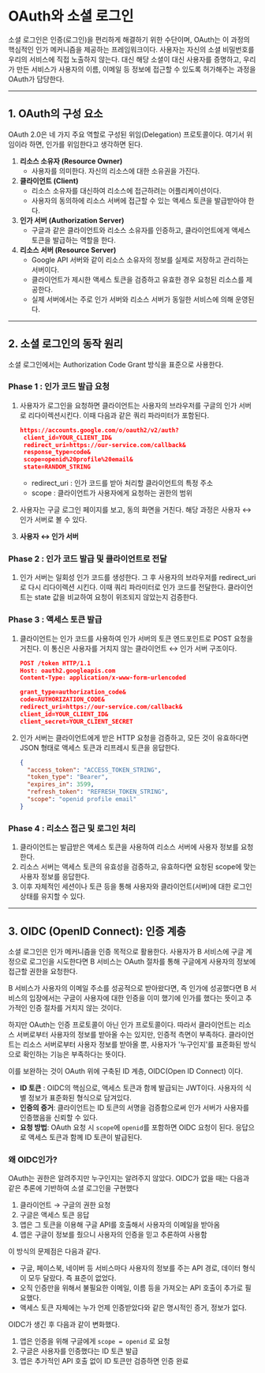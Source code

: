 # OAuth와 소셜 로그인

소셜 로그인은 인증(로그인)을 편리하게 해결하기 위한 수단이며, OAuth는 이 과정의 핵심적인 인가 메커니즘을 제공하는 프레임워크이다. 사용자는 자신의 소셜 비밀번호를 우리의 서비스에 직접 노출하지 않는다. 대신 해당 소셜이 대신 사용자를 증명하고, 우리가 만든 서비스가 사용자의 이름, 이메일 등 정보에 접근할 수 있도록 허가해주는 과정을 OAuth가 담당한다.

---

## 1. OAuth의 구성 요소

OAuth 2.0은 네 가지 주요 역할로 구성된 위임(Delegation) 프로토콜이다. 여기서 위임이라 하면, 인가를 위임한다고 생각하면 된다.

1. **리소스 소유자 (Resource Owner)**
   - 사용자를 의미한다. 자신의 리소스에 대한 소유권을 가진다.
2. **클라이언트 (Client)**
   - 리소스 소유자를 대신하여 리소스에 접근하려는 어플리케이션이다.
   - 사용자의 동의하에 리소스 서버에 접근할 수 있는 액세스 토큰을 발급받아야 한다.
3. **인가 서버 (Authorization Server)**
   - 구글과 같은 클라이언트와 리소스 소유자를 인증하고, 클라이언트에게 액세스 토큰을 발급하는 역할을 한다.
4. **리소스 서버 (Resource Server)**
   - Google API 서버와 같이 리소스 소유자의 정보를 실제로 저장하고 관리하는 서버이다.
   - 클라이언트가 제시한 액세스 토큰을 검증하고 유효한 경우 요청된 리소스를 제공한다.
   - 실제 서버에서는 주로 인가 서버와 리소스 서버가 동일한 서비스에 의해 운영된다.

---

## 2. 소셜 로그인의 동작 원리

소셜 로그인에서는 Authorization Code Grant 방식을 표준으로 사용한다.

### Phase 1 : 인가 코드 발급 요청

1. 사용자가 로그인을 요청하면 클라이언트는 사용자의 브라우저를 구글의 인가 서버로 리다이렉션시킨다. 이때 다음과 같은 쿼리 파라미터가 포함된다.

   ```json
   https://accounts.google.com/o/oauth2/v2/auth?
    client_id=YOUR_CLIENT_ID&
    redirect_uri=https://our-service.com/callback&
    response_type=code&
    scope=openid%20profile%20email&
    state=RANDOM_STRING
   ```

   - redirect_uri : 인가 코드를 받아 처리할 클라이언트의 특정 주소
   - scope : 클라이언트가 사용자에게 요청하는 권한의 범위

2. 사용자는 구글 로그인 페이지를 보고, 동의 화면을 거친다. 해당 과정은 사용자 ↔ 인가 서버로 볼 수 있다.
3. **사용자 ↔ 인가 서버**

### **Phase 2 : 인가 코드 발급 및 클라이언트로 전달**

1. 인가 서버는 일회성 인가 코드를 생성한다. 그 후 사용자의 브라우저를 redirect_uri로 다시 리다이렉션 시킨다. 이때 쿼리 파라미터로 인가 코드를 전달한다. 클라이언트는 state 값을 비교하여 요청이 위조되지 않았는지 검증한다.

### **Phase 3 : 액세스 토큰 발급**

1. 클라이언트는 인가 코드를 사용하여 인가 서버의 토큰 엔드포인트로 POST 요청을 거친다. 이 통신은 사용자를 거치지 않는 클라이언트 ↔ 인가 서버 구조이다.

   ```json
   POST /token HTTP/1.1
   Host: oauth2.googleapis.com
   Content-Type: application/x-www-form-urlencoded

   grant_type=authorization_code&
   code=AUTHORIZATION_CODE&
   redirect_uri=https://our-service.com/callback&
   client_id=YOUR_CLIENT_ID&
   client_secret=YOUR_CLIENT_SECRET
   ```

2. 인가 서버는 클라이언트에게 받은 HTTP 요청을 검증하고, 모든 것이 유효하다면 JSON 형태로 액세스 토큰과 리프레시 토큰을 응답한다.

   ```json
   {
     "access_token": "ACCESS_TOKEN_STRING",
     "token_type": "Bearer",
     "expires_in": 3599,
     "refresh_token": "REFRESH_TOKEN_STRING",
     "scope": "openid profile email"
   }
   ```

### **Phase 4 : 리소스 접근 및 로그인 처리**

1. 클라이언트는 발급받은 액세스 토큰을 사용하여 리소스 서버에 사용자 정보를 요청한다.
2. 리소스 서버는 액세스 토큰의 유효성을 검증하고, 유효하다면 요청된 scope에 맞는 사용자 정보를 응답한다.
3. 이후 자체적인 세션이나 토큰 등을 통해 사용자와 클라이언트(서버)에 대한 로그인 상태를 유지할 수 있다.

---

## 3. OIDC (OpenID Connect): 인증 계층

소셜 로그인은 인가 메커니즘을 인증 목적으로 활용한다. 사용자가 B 서비스에 구글 계정으로 로그인을 시도한다면 B 서비스는 OAuth 절차를 통해 구글에게 사용자의 정보에 접근할 권한을 요청한다.

B 서비스가 사용자의 이메일 주소를 성공적으로 받아왔다면, 즉 인가에 성공했다면 B 서비스의 입장에서는 구글이 사용자에 대한 인증을 이미 했기에 인가를 했다는 뜻이고 추가적인 인증 절차를 거치지 않는 것이다.

하지만 OAuth는 인증 프로토콜이 아닌 인가 프로토콜이다. 따라서 클라이언트는 리소스 서버로부터 사용자의 정보를 받아올 수는 있지만, 인증적 측면이 부족하다. 클라이언트는 리소스 서버로부터 사용자 정보를 받아올 뿐, 사용자가 '누구인지'를 표준화된 방식으로 확인하는 기능은 부족하다는 뜻이다.

이를 보완하는 것이 OAuth 위에 구축된 ID 계층, OIDC(Open ID Connect) 이다.

- **ID 토큰** : OIDC의 핵심으로, 액세스 토큰과 함께 발급되는 JWT이다. 사용자의 식별 정보가 표준화된 형식으로 담겨있다.
- **인증의 증거**: 클라이언트는 ID 토큰의 서명을 검증함으로써 인가 서버가 사용자를 인증했음을 신뢰할 수 있다.
- **요청 방법**: OAuth 요청 시 `scope`에 `openid`를 포함하면 OIDC 요청이 된다. 응답으로 액세스 토큰과 함께 ID 토큰이 발급된다.

### 왜 OIDC인가?

OAuth는 권한은 알려주지만 누구인지는 알려주지 않았다. OIDC가 없을 때는 다음과 같은 추론에 기반하여 소셜 로그인을 구현했다

1. 클라이언트 → 구글의 권한 요청
2. 구글은 액세스 토큰 응답
3. 앱은 그 토큰을 이용해 구글 API를 호출해서 사용자의 이메일을 받아옴
4. 앱은 구글이 정보를 줬으니 사용자의 인증을 믿고 추론하여 사용함

이 방식의 문제점은 다음과 같다.

- 구글, 페이스북, 네이버 등 서비스마다 사용자의 정보를 주는 API 경로, 데이터 형식이 모두 달랐다. 즉 표준이 없었다.
- 오직 인증만을 위해서 불필요한 이메일, 이름 등을 가져오는 API 호출이 추가로 필요했다.
- 액세스 토큰 자체에는 누가 언제 인증받았다와 같은 명시적인 증거, 정보가 없다.

OIDC가 생긴 후 다음과 같이 변화했다.

1. 앱은 인증을 위해 구글에게 `scope = openid` 로 요청
2. 구글은 사용자를 인증했다는 ID 토큰 발급
3. 앱은 추가적인 API 호출 없이 ID 토큰만 검증하면 인증 완료
